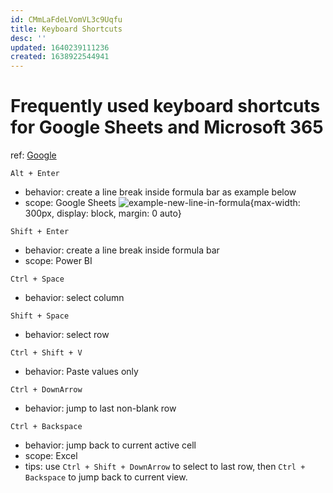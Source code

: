 ```yaml
---
id: CMmLaFdeLVomVL3c9Uqfu
title: Keyboard Shortcuts
desc: ''
updated: 1640239111236
created: 1638922544941
---
```

# Frequently used keyboard shortcuts for Google Sheets and Microsoft 365
ref: [Google](https://support.google.com/docs/answer/181110?hl=en&co=GENIE.Platform%3DDesktop#zippy=%2Cpc-shortcuts)

`Alt + Enter` 
- behavior: create a line break inside formula bar as example below
- scope: Google Sheets
![example-new-line-in-formula](https://i.imgur.com/tGpvfpP.jpg){max-width: 300px, display: block, margin: 0 auto}

`Shift + Enter`
- behavior: create a line break inside formula bar
- scope: Power BI

`Ctrl + Space`
- behavior: select column

`Shift + Space`
- behavior: select row

`Ctrl + Shift + V`
- behavior: Paste values only

`Ctrl + DownArrow`
- behavior: jump to last non-blank row

`Ctrl + Backspace`
- behavior: jump back to current active cell
- scope: Excel
- tips: use `Ctrl + Shift + DownArrow` to select to last row, then `Ctrl + Backspace` to jump back to current view.